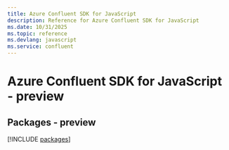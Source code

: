 ```yaml
---
title: Azure Confluent SDK for JavaScript
description: Reference for Azure Confluent SDK for JavaScript
ms.date: 10/31/2025
ms.topic: reference
ms.devlang: javascript
ms.service: confluent
---
```

# Azure Confluent SDK for JavaScript - preview
## Packages - preview
[!INCLUDE [packages](confluent-index.md)]